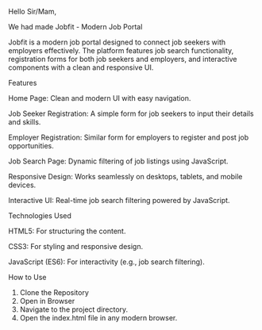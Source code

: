 Hello Sir/Mam,

We had made Jobfit - Modern Job Portal

Jobfit is a modern job portal designed to connect job seekers with employers effectively. The platform features job search functionality, registration forms for both job seekers and employers, and interactive components with a clean and responsive UI.


Features


Home Page: Clean and modern UI with easy navigation.

Job Seeker Registration: A simple form for job seekers to input their details and skills.

Employer Registration: Similar form for employers to register and post job opportunities.

Job Search Page: Dynamic filtering of job listings using JavaScript.

Responsive Design: Works seamlessly on desktops, tablets, and mobile devices.

Interactive UI: Real-time job search filtering powered by JavaScript.


Technologies Used

HTML5: For structuring the content.

CSS3: For styling and responsive design.

JavaScript (ES6): For interactivity (e.g., job search filtering).


How to Use
1. Clone the Repository
2. Open in Browser
3. Navigate to the project directory.
4. Open the index.html file in any modern browser.

